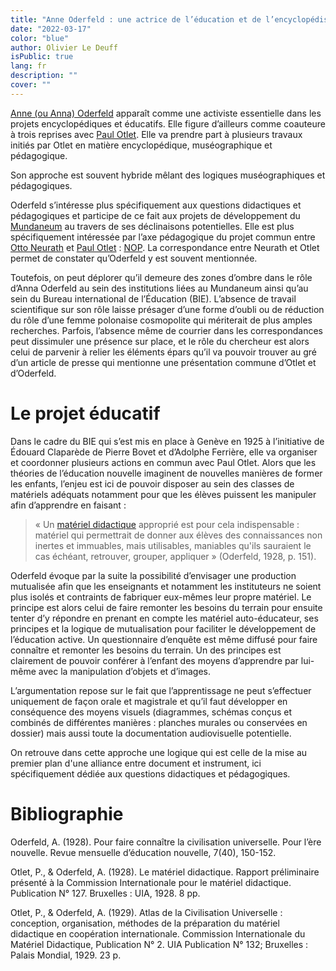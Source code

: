 ```yaml
---
title: "Anne Oderfeld : une actrice de l’éducation et de l’encyclopédisme"
date: "2022-03-17"
color: "blue"
author: Olivier Le Deuff
isPublic: true
lang: fr
description: ""
cover: ""
---
```


[Anne (ou Anna) Oderfeld](item/657) apparaît comme une activiste essentielle dans les projets encyclopédiques et éducatifs. Elle figure d’ailleurs comme coauteure à trois reprises avec [Paul Otlet](item/1366). Elle va prendre part à plusieurs travaux initiés par Otlet en matière encyclopédique, muséographique et pédagogique.

Son approche est souvent hybride mêlant des logiques muséographiques et pédagogiques.

Oderfeld s’intéresse plus spécifiquement aux questions didactiques et pédagogiques et participe de ce fait aux projets de développement du [Mundaneum](item/548) au travers de ses déclinaisons potentielles. Elle est plus spécifiquement intéressée par l’axe pédagogique du projet commun entre [Otto Neurath](item/564) et [Paul Otlet](item/1366) : [NOP](item/7387). La correspondance entre Neurath et Otlet permet de constater qu’Oderfeld y est souvent mentionnée.

Toutefois, on peut déplorer qu’il demeure des zones d’ombre dans le rôle d’Anna Oderfeld au sein des institutions liées au Mundaneum ainsi qu’au sein du Bureau international de l’Éducation (BIE). L’absence de travail scientifique sur son rôle laisse présager d’une forme d’oubli ou de réduction du rôle d’une femme polonaise cosmopolite qui mériterait de plus amples recherches. Parfois, l’absence même de courrier dans les correspondances peut dissimuler une présence sur place, et le rôle du chercheur est alors celui de parvenir à relier les éléments épars qu’il va pouvoir trouver au gré d’un article de presse qui mentionne une présentation commune d’Otlet et d’Oderfeld.

# Le projet éducatif

Dans le cadre du BIE qui s’est mis en place à Genève en 1925 à l’initiative de Édouard Claparède de Pierre Bovet et d’Adolphe Ferrière, elle va organiser et coordonner plusieurs actions en commun avec Paul Otlet. Alors que les théories de l’éducation nouvelle imaginent de nouvelles manières de former les enfants, l’enjeu est ici de pouvoir disposer au sein des classes de matériels adéquats notamment pour que les élèves puissent les manipuler afin d’apprendre en faisant :

> « Un [matériel didactique](item/2551) approprié est pour cela indispensable : matériel qui permettrait de donner aux élèves des connaissances non inertes et immuables, mais utilisables, maniables qu'ils sauraient le cas échéant, retrouver, grouper, appliquer » (Oderfeld, 1928, p. 151).

Oderfeld évoque par la suite la possibilité d’envisager une production mutualisée afin que les enseignants et notamment les instituteurs ne soient plus isolés et contraints de fabriquer eux-mêmes leur propre matériel. Le principe est alors celui de faire remonter les besoins du terrain pour ensuite tenter d’y répondre en prenant en compte les matériel auto-éducateur, ses principes et la logique de mutualisation pour faciliter le développement de l’éducation active. Un questionnaire d’enquête est même diffusé pour faire connaître et remonter les besoins du terrain. Un des principes est clairement de pouvoir conférer à l’enfant des moyens d’apprendre par lui-même avec la manipulation d’objets et d’images.

L’argumentation repose sur le fait que l’apprentissage ne peut s’effectuer uniquement de façon orale et magistrale et qu’il faut développer en conséquence des moyens visuels (diagrammes, schémas conçus et combinés de différentes manières : planches murales ou conservées en dossier) mais aussi toute la documentation audiovisuelle potentielle.

On retrouve dans cette approche une logique qui est celle de la mise au premier plan d'une alliance entre document et instrument, ici spécifiquement dédiée aux questions didactiques et pédagogiques.

# Bibliographie

Oderfeld, A. (1928). Pour faire connaître la civilisation universelle. Pour l’ère nouvelle. Revue mensuelle d’éducation nouvelle, 7(40), 150-152.

Otlet, P., & Oderfeld, A. (1928). Le matériel didactique. Rapport préliminaire présenté à la Commission Internationale pour le matériel didactique. Publication N° 127. Bruxelles : UIA, 1928. 8 pp.

Otlet, P., & Oderfeld, A. (1929). Atlas de la Civilisation Universelle : conception, organisation, méthodes de la préparation du matériel didactique en coopération internationale. Commission Internationale du Matériel Didactique, Publication N° 2. UIA Publication N° 132; Bruxelles : Palais Mondial, 1929. 23 p.